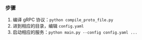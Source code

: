 ### 步骤

1. 编译 gRPC 协议：`python compile_proto_file.py`
2. 进到相应的目录，编辑 `config.yaml`
3. 启动相应的服务：`python main.py --config config.yaml ...`
